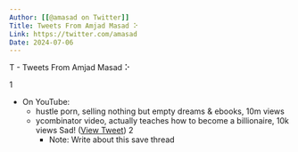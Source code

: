 ```yaml
---
Author: [[@amasad on Twitter]]
Title: Tweets From Amjad Masad ⠕
Link: https://twitter.com/amasad
Date: 2024-07-06
---
```

T - Tweets From Amjad Masad ⠕

1
- On YouTube:
  - hustle porn, selling nothing but empty dreams & ebooks, 10m views
  - ycombinator video, actually teaches how to become a billionaire, 10k views
  Sad! ([View Tweet](https://twitter.com/amasad/status/1479652054859599874))
2
    - Note: Write about this save thread
